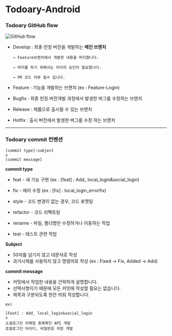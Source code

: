 # Todoary-Android

### Todoary GitHub flow

![GitHub flow](https://user-images.githubusercontent.com/100466546/175521203-d908528d-8539-425f-adf2-ca11cea2a614.png)

- Develop : 최종 런칭 버전을 개발하는 **메인 브렌치**

      → Feature브랜치에서 개발한 내용을 머지합니다.

      → 머지를 하기 위해서는 리더의 승인이 필요합니다.

      → PR 코드 리뷰 필수 입니다. 

- Feature : 기능을 개발하는 브랜치 (ex : Feature-Login)
- Bugfix : 최종 런칭 버전개발 과정에서 발생한 버그를 수정하는 브렌치
- Release : 제품으로 출시될 수 있는 브랜치
- Hotfix : 출시 버전에서 발생한 버그를 수정 하는 브랜치

---------------------------

### Todoary commit 컨벤션

```
[commit type]:subject
v
[commit message]
```

**commit type**

- feat -  새 기능 구현 (ex : [feat] : Add_ local_login&social_login)
- fix - 에러 수정 (ex : [fix] : local_login_errorfix)

- style - 코드 변경이 없는 경우, 코드 포멧팅
- refactor - 코드 리펙토링
- rename - 파일, 폴더명만 수정하거나 이동하는 작업
- test - 테스트 관련 작업

**Subject**

- 50자를 넘기지 않고 대문자로 작성
- 과거시제를 사용하지 않고 명령어로 작성 (ex : Fixed → Fix,  Added → Add)

**commit message**

- 커밋에서 작업한 내용을 간략하게 설명합니다.
- 선택사항이기 때문에 모든 커밋에 작성할 필요는 없습니다.
- 제목과 구분되도록 한칸 띄워 작성합니다.

```
ex) 

[Feat] : Add_ local_login&social_login
v
소셜로그인 이메일 중복확인 API 개발
로컬로그인 아이디, 비밀번호 저장 개발
```
